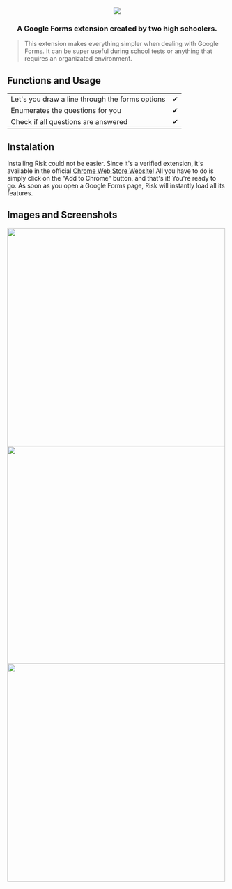 <div align='center'>
 <img src='https://lh3.googleusercontent.com/5mugI8wVonPqg5A182xFJKBv2GWq91NloRqZFifHnsCb1X7Qexqm0FHW1CN4iXYKb0xyiGp_eA=w258-h100-rw' />
 <h3>
  A Google Forms extension created by two high schoolers.
 </h3>
</div>

> This extension makes everything simpler when dealing with Google Forms. It can be super useful during school tests or anything that requires an organizated environment.

## Functions and Usage

|                                                           |     |
| --------------------------------------------------------- | --- |
| Let's you draw a line through the forms options           | ✔   |
| Enumerates the questions for you                          | ✔   |
| Check if all questions are answered                       | ✔   |

## Instalation

Installing Risk could not be easier. Since it's a verified extension, it's available in the official [Chrome Web Store Website](https://chrome.google.com/webstore/detail/risk/akekmigldbmkkjihbcjkidlbfeihcnod "Chrome Web Store")!
All you have to do is simply click on the "Add to Chrome" button, and that's it! You're ready to go. As soon as you open a Google Forms page, Risk will instantly load all its features.

## Images and Screenshots

<img src='https://i.imgur.com/CWRZ6Y7.jpg' width='500px' />
<img src='https://i.imgur.com/XOEhm0f.jpg' width='500px' />
<img src='https://https://i.imgur.com/Eb2jPYf.jpg' width='500px' />
